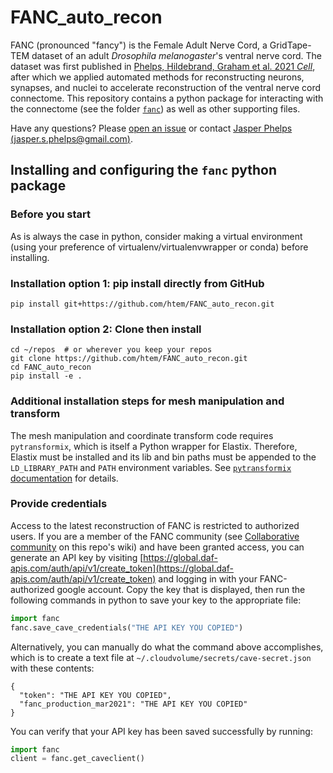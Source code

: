 # FANC_auto_recon

FANC (pronounced "fancy") is the Female Adult Nerve Cord, a GridTape-TEM dataset of an adult _Drosophila melanogaster_'s ventral nerve cord. The dataset was first published in [Phelps, Hildebrand, Graham et al. 2021 _Cell_](https://www.lee.hms.harvard.edu/phelps-hildebrand-graham-et-al-2021), after which we applied automated methods for reconstructing neurons, synapses, and nuclei to accelerate reconstruction of the ventral nerve cord connectome. This repository contains a python package for interacting with the connectome (see the folder [`fanc`](fanc)) as well as other supporting files. 

Have any questions? Please [open an issue](https://github.com/htem/FANC_auto_recon/issues/new) or contact [Jasper Phelps (jasper.s.phelps@gmail.com)](https://github.com/jasper-tms).

## Installing and configuring the `fanc` python package

### Before you start

As is always the case in python, consider making a virtual environment (using your preference of virtualenv/virtualenvwrapper or conda) before installing.

### Installation option 1: pip install directly from GitHub

    pip install git+https://github.com/htem/FANC_auto_recon.git

### Installation option 2: Clone then install

    cd ~/repos  # or wherever you keep your repos
    git clone https://github.com/htem/FANC_auto_recon.git
    cd FANC_auto_recon
    pip install -e .

### Additional installation steps for mesh manipulation and transform

The mesh manipulation and coordinate transform code requires `pytransformix`, which is itself a Python wrapper for Elastix. Therefore, Elastix must be installed and its lib and bin paths must be appended to the `LD_LIBRARY_PATH` and `PATH` environment variables. See [`pytransformix` documentation](https://github.com/jasper-tms/pytransformix#installation) for details.


### Provide credentials

Access to the latest reconstruction of FANC is restricted to authorized users. If you are a member of the FANC community (see [Collaborative community](../wiki#collaborative-community) on this repo's wiki) and have been granted access, you can generate an API key by visiting [https://global.daf-apis.com/auth/api/v1/create_token](https://global.daf-apis.com/auth/api/v1/create_token) and logging in with your FANC-authorized google account. Copy the key that is displayed, then run the following commands in python to save your key to the appropriate file:
```python
import fanc
fanc.save_cave_credentials("THE API KEY YOU COPIED")
```

Alternatively, you can manually do what the command above accomplishes, which is to create a text file at `~/.cloudvolume/secrets/cave-secret.json` with these contents:

    {
      "token": "THE API KEY YOU COPIED",
      "fanc_production_mar2021": "THE API KEY YOU COPIED"
    }

You can verify that your API key has been saved successfully by running:
```python
import fanc
client = fanc.get_caveclient()
```
